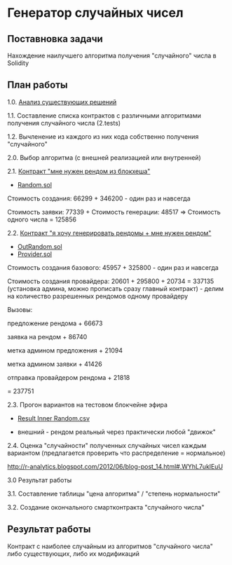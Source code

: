 # Генератор случайных чисел

## Поставновка задачи

Нахождение наилучшего алгоритма получения "случайного" числа в Solidity

## План работы

1.0. [Анализ существующих решений](1.examples/analyse.md)

1.1. Составление списка контрактов с различными алгоритмами получения случайного числа (2.tests)

1.2. Вычленение из каждого из них кода собственно получения "случайного"

2.0. Выбор алгоритма (с внешней реализацией или внутренней)

2.1. [Контракт "мне нужен рендом из блокхеша"](2.tests/inner_random/readme.md)

- [Random.sol](2.tests/inner_random/truf/contracts/Random.sol)

Стоимость создания: 66299 + 346200 - один раз и навсегда

Стоимость заявки: 77339 + Стоимость генерации: 48517 => Cтоимость одного числа = 125856

2.2. [Контракт "я хочу генерировать рендомы + мне нужен рендом"](2.tests/outer_random/readme.md)

- [OutRandom.sol](2.tests/outer_random/truf/contracts/OutRandom.sol)
- [Provider.sol](2.tests/outer_random/truf/contracts/Provider.sol)

Стоимость создания базового: 45957 + 325800 - один раз и навсегда

Стоимость создания провайдера: 20601 + 295800 + 20734 = 337135 (установка админа, можно прописать сразу главный контракт) - делим на количество разрешенных рендомов одному провайдеру

Вызовы: 

предложение рендома + 66673

заявка на рендом + 86740

метка админом предложения +  21094

метка админом заявки + 41426

отправка провайдером рендома + 21818

= 237751

2.3. Прогон вариантов на тестовом блокчейне эфира

- [Result Inner Random.csv](2.tests/inner_random/www/results.csv)

- внешний - рендом реальный через практически любой "движок"

2.4. Оценка "случайности" полученных случайных чисел каждым вариантом (предлагается проверить что распределение = нормальное)

http://r-analytics.blogspot.com/2012/06/blog-post_14.html#.WYhL7uklEuU

3.0 Результат работы

3.1. Составление таблицы "цена алгоритма" / "степень нормальности"

3.2. Создание окончального смартконтракта "случайного числа"

## Результат работы

Контракт с наиболее случайным из алгоритмов "случайного числа" либо существующих, либо их модификаций


